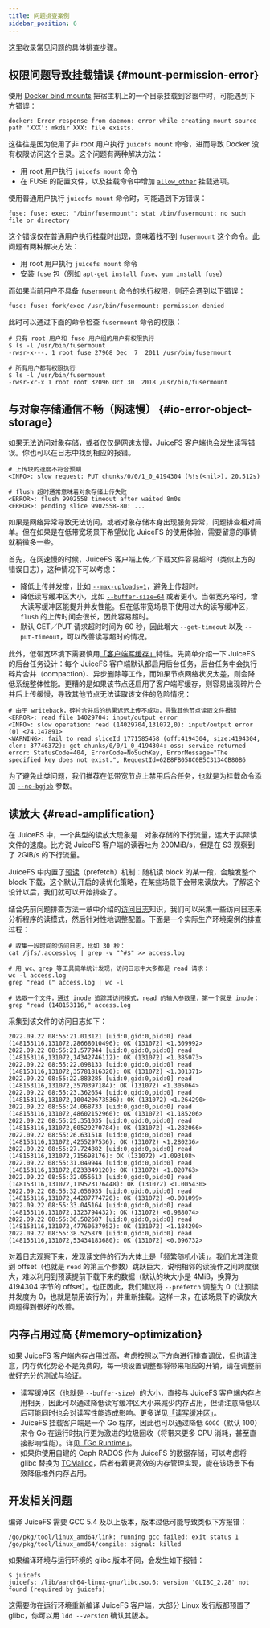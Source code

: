```yaml
---
title: 问题排查案例
sidebar_position: 6
---
```


这里收录常见问题的具体排查步骤。

## 权限问题导致挂载错误 {#mount-permission-error}

使用 [Docker bind mounts](https://docs.docker.com/storage/bind-mounts) 把宿主机上的一个目录挂载到容器中时，可能遇到下方错误：

```
docker: Error response from daemon: error while creating mount source path 'XXX': mkdir XXX: file exists.
```

这往往是因为使用了非 root 用户执行 `juicefs mount` 命令，进而导致 Docker 没有权限访问这个目录。这个问题有两种解决方法：

* 用 root 用户执行 `juicefs mount` 命令
* 在 FUSE 的配置文件，以及挂载命令中增加 [`allow_other`](../reference/fuse_mount_options.md#allow_other) 挂载选项。

使用普通用户执行 `juicefs mount` 命令时，可能遇到下方错误：

```
fuse: fuse: exec: "/bin/fusermount": stat /bin/fusermount: no such file or directory
```

这个错误仅在普通用户执行挂载时出现，意味着找不到 `fusermount` 这个命令。此问题有两种解决方法：

* 用 root 用户执行 `juicefs mount` 命令
* 安装 `fuse` 包（例如 `apt-get install fuse`、`yum install fuse`）

而如果当前用户不具备 `fusermount` 命令的执行权限，则还会遇到以下错误：

```
fuse: fuse: fork/exec /usr/bin/fusermount: permission denied
```

此时可以通过下面的命令检查 `fusermount` 命令的权限：

```shell
# 只有 root 用户和 fuse 用户组的用户有权限执行
$ ls -l /usr/bin/fusermount
-rwsr-x---. 1 root fuse 27968 Dec  7  2011 /usr/bin/fusermount

# 所有用户都有权限执行
$ ls -l /usr/bin/fusermount
-rwsr-xr-x 1 root root 32096 Oct 30  2018 /usr/bin/fusermount
```

## 与对象存储通信不畅（网速慢） {#io-error-object-storage}

如果无法访问对象存储，或者仅仅是网速太慢，JuiceFS 客户端也会发生读写错误。你也可以在日志中找到相应的报错。

```text
# 上传块的速度不符合预期
<INFO>: slow request: PUT chunks/0/0/1_0_4194304 (%!s(<nil>), 20.512s)

# flush 超时通常意味着对象存储上传失败
<ERROR>: flush 9902558 timeout after waited 8m0s
<ERROR>: pending slice 9902558-80: ...
```

如果是网络异常导致无法访问，或者对象存储本身出现服务异常，问题排查相对简单。但在如果是在低带宽场景下希望优化 JuiceFS 的使用体验，需要留意的事情就稍微多一些。

首先，在网速慢的时候，JuiceFS 客户端上传／下载文件容易超时（类似上方的错误日志），这种情况下可以考虑：

* 降低上传并发度，比如 [`--max-uploads=1`](../reference/command_reference.md#mount)，避免上传超时。
* 降低读写缓冲区大小，比如 [`--buffer-size=64`](../reference/command_reference.md#mount) 或者更小。当带宽充裕时，增大读写缓冲区能提升并发性能。但在低带宽场景下使用过大的读写缓冲区，`flush` 的上传时间会很长，因此容易超时。
* 默认 GET／PUT 请求超时时间为 60 秒，因此增大 `--get-timeout` 以及 `--put-timeout`，可以改善读写超时的情况。

此外，低带宽环境下需要慎用[「客户端写缓存」](../guide/cache_management.md#writeback)特性。先简单介绍一下 JuiceFS 的后台任务设计：每个 JuiceFS 客户端默认都启用后台任务，后台任务中会执行碎片合并（compaction）、异步删除等工作，而如果节点网络状况太差，则会降低系统整体性能。更糟的是如果该节点还启用了客户端写缓存，则容易出现碎片合并后上传缓慢，导致其他节点无法读取该文件的危险情况：

```text
# 由于 writeback，碎片合并后的结果迟迟上传不成功，导致其他节点读取文件报错
<ERROR>: read file 14029704: input/output error
<INFO>: slow operation: read (14029704,131072,0): input/output error (0) <74.147891>
<WARNING>: fail to read sliceId 1771585458 (off:4194304, size:4194304, clen: 37746372): get chunks/0/0/1_0_4194304: oss: service returned error: StatusCode=404, ErrorCode=NoSuchKey, ErrorMessage="The specified key does not exist.", RequestId=62E8FB058C0B5C3134CB80B6
```

为了避免此类问题，我们推荐在低带宽节点上禁用后台任务，也就是为挂载命令添加 [`--no-bgjob`](../reference/command_reference.md#mount) 参数。

## 读放大 {#read-amplification}

在 JuiceFS 中，一个典型的读放大现象是：对象存储的下行流量，远大于实际读文件的速度。比方说 JuiceFS 客户端的读吞吐为 200MiB/s，但是在 S3 观察到了 2GiB/s 的下行流量。

JuiceFS 中内置了[预读](../guide/cache_management.md#client-read-cache)（prefetch）机制：随机读 block 的某一段，会触发整个 block 下载，这个默认开启的读优化策略，在某些场景下会带来读放大。了解这个设计以后，我们就可以开始排查了。

结合先前问题排查方法一章中介绍的[访问日志](./fault_diagnosis_and_analysis.md#access-log)知识，我们可以采集一些访问日志来分析程序的读模式，然后针对性地调整配置。下面是一个实际生产环境案例的排查过程：

```shell
# 收集一段时间的访问日志，比如 30 秒：
cat /jfs/.accesslog | grep -v "^#$" >> access.log

# 用 wc、grep 等工具简单统计发现，访问日志中大多都是 read 请求：
wc -l access.log
grep "read (" access.log | wc -l

# 选取一个文件，通过 inode 追踪其访问模式，read 的输入参数里，第一个就是 inode：
grep "read (148153116," access.log
```

采集到该文件的访问日志如下：

```
2022.09.22 08:55:21.013121 [uid:0,gid:0,pid:0] read (148153116,131072,28668010496): OK (131072) <1.309992>
2022.09.22 08:55:21.577944 [uid:0,gid:0,pid:0] read (148153116,131072,14342746112): OK (131072) <1.385073>
2022.09.22 08:55:22.098133 [uid:0,gid:0,pid:0] read (148153116,131072,35781816320): OK (131072) <1.301371>
2022.09.22 08:55:22.883285 [uid:0,gid:0,pid:0] read (148153116,131072,3570397184): OK (131072) <1.305064>
2022.09.22 08:55:23.362654 [uid:0,gid:0,pid:0] read (148153116,131072,100420673536): OK (131072) <1.264290>
2022.09.22 08:55:24.068733 [uid:0,gid:0,pid:0] read (148153116,131072,48602152960): OK (131072) <1.185206>
2022.09.22 08:55:25.351035 [uid:0,gid:0,pid:0] read (148153116,131072,60529270784): OK (131072) <1.282066>
2022.09.22 08:55:26.631518 [uid:0,gid:0,pid:0] read (148153116,131072,4255297536): OK (131072) <1.280236>
2022.09.22 08:55:27.724882 [uid:0,gid:0,pid:0] read (148153116,131072,715698176): OK (131072) <1.093108>
2022.09.22 08:55:31.049944 [uid:0,gid:0,pid:0] read (148153116,131072,8233349120): OK (131072) <1.020763>
2022.09.22 08:55:32.055613 [uid:0,gid:0,pid:0] read (148153116,131072,119523176448): OK (131072) <1.005430>
2022.09.22 08:55:32.056935 [uid:0,gid:0,pid:0] read (148153116,131072,44287774720): OK (131072) <0.001099>
2022.09.22 08:55:33.045164 [uid:0,gid:0,pid:0] read (148153116,131072,1323794432): OK (131072) <0.988074>
2022.09.22 08:55:36.502687 [uid:0,gid:0,pid:0] read (148153116,131072,47760637952): OK (131072) <1.184290>
2022.09.22 08:55:38.525879 [uid:0,gid:0,pid:0] read (148153116,131072,53434183680): OK (131072) <0.096732>
```

对着日志观察下来，发现读文件的行为大体上是「频繁随机小读」。我们尤其注意到 offset（也就是 `read` 的第三个参数）跳跃巨大，说明相邻的读操作之间跨度很大，难以利用到预读提前下载下来的数据（默认的块大小是 4MiB，换算为 4194304 字节的 offset）。也正因此，我们建议将 `--prefetch` 调整为 0（让预读并发度为 0，也就是禁用该行为），并重新挂载。这样一来，在该场景下的读放大问题得到很好的改善。

## 内存占用过高 {#memory-optimization}

如果 JuiceFS 客户端内存占用过高，考虑按照以下方向进行排查调优，但也请注意，内存优化势必不是免费的，每一项设置调整都将带来相应的开销，请在调整前做好充分的测试与验证。

* 读写缓冲区（也就是 `--buffer-size`）的大小，直接与 JuiceFS 客户端内存占用相关，因此可以通过降低读写缓冲区大小来减少内存占用，但请注意降低以后可能同时也会对读写性能造成影响。更多详见[「读写缓冲区」](../guide/cache_management.md#buffer-size)。
* JuiceFS 挂载客户端是一个 Go 程序，因此也可以通过降低 `GOGC`（默认 100）来令 Go 在运行时执行更为激进的垃圾回收（将带来更多 CPU 消耗，甚至直接影响性能）。详见[「Go Runtime」](https://pkg.go.dev/runtime#hdr-Environment_Variables)。
* 如果你使用自建的 Ceph RADOS 作为 JuiceFS 的数据存储，可以考虑将 glibc 替换为 [TCMalloc](https://google.github.io/tcmalloc)，后者有着更高效的内存管理实现，能在该场景下有效降低堆外内存占用。

## 开发相关问题

编译 JuiceFS 需要 GCC 5.4 及以上版本，版本过低可能导致类似下方报错：

```
/go/pkg/tool/linux_amd64/link: running gcc failed: exit status 1
/go/pkg/tool/linux_amd64/compile: signal: killed
```

如果编译环境与运行环境的 glibc 版本不同，会发生如下报错：

```
$ juicefs
juicefs: /lib/aarch64-linux-gnu/libc.so.6: version 'GLIBC_2.28' not found (required by juicefs)
```

这需要你在运行环境重新编译 JuiceFS 客户端，大部分 Linux 发行版都预置了 glibc，你可以用 `ldd --version` 确认其版本。
